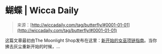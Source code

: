 <!--yml

分类：未分类

日期：2024-06-12 18:25:41

-->

# 蝴蝶 | Wicca Daily

> 来源：[http://wiccadaily.com/tag/butterfly/#0001-01-01](http://wiccadaily.com/tag/butterfly/#0001-01-01)

这篇文章最初由The Moonlight Shop发布在这里：[新开始的女巫项链指南](https://wiki.example.org/wiccan_necklace_guide_for_new_beginnings)。当你拂去灰尘重新开始的时候，…
